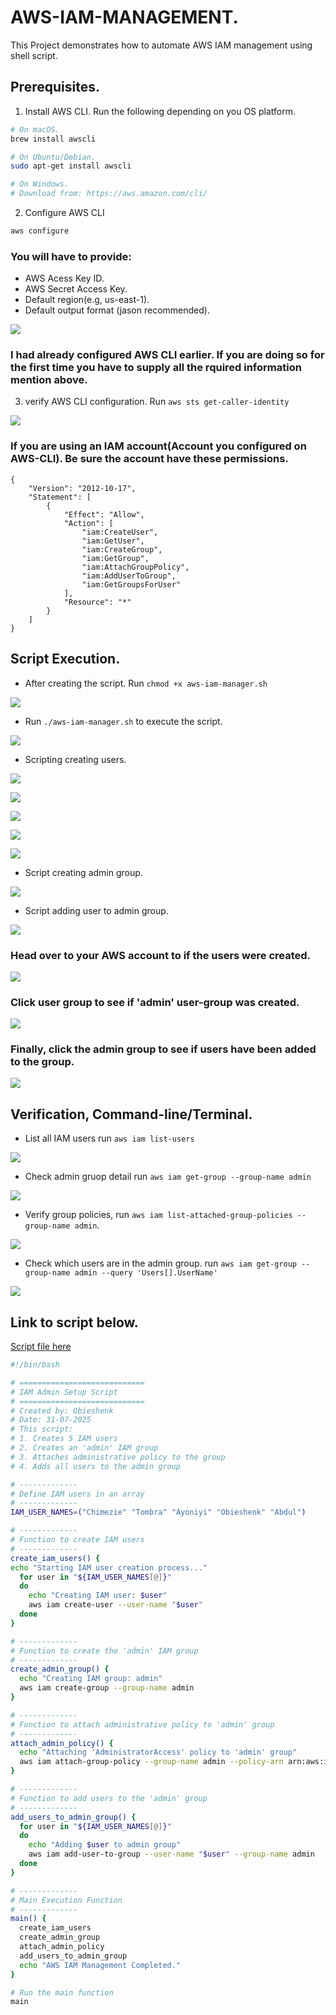 # AWS-IAM-MANAGEMENT.
This Project demonstrates how to automate AWS IAM management using shell script.

## Prerequisites.
1. Install AWS CLI. Run the following depending on you OS platform.

```bash
# On macOS.
brew install awscli

# On Ubuntu/Debian.
sudo apt-get install awscli

# On Windows.
# Download from: https://aws.amazon.com/cli/
```
2. Configure AWS CLI

```bash
aws configure
```
### You will have to provide:
* AWS Acess Key ID.
* AWS Secret Access Key.
* Default region(e.g, us-east-1).
* Default output format (jason recommended).

![](./img/Pasted%20image%20(2).png)

### I had already configured AWS CLI earlier. If you are doing so for the first time you have to supply all the rquired information mention above.

3. verify AWS CLI configuration. Run `aws sts get-caller-identity`

![](./img/Pasted%20image.png)

### If you are using an IAM account(Account you configured on AWS-CLI). Be sure the account have these permissions.

```jason
{
    "Version": "2012-10-17",
    "Statement": [
        {
            "Effect": "Allow",
            "Action": [
                "iam:CreateUser",
                "iam:GetUser",
                "iam:CreateGroup",
                "iam:GetGroup",
                "iam:AttachGroupPolicy",
                "iam:AddUserToGroup",
                "iam:GetGroupsForUser"
            ],
            "Resource": "*"
        }
    ]
}
```

## Script Execution.

* After creating the script. Run `chmod +x aws-iam-manager.sh`

![](./img/Pasted%20image%20(3).png)

* Run `./aws-iam-manager.sh` to execute the script.

![](./img/Pasted%20image%20(4).png)

* Scripting creating users.

![](./img/Pasted%20image%20(5).png)

![](./img/Pasted%20image%20(5).png)

![](./img/Pasted%20image%20(6).png)

![](./img/Pasted%20image%20(7).png)

![](./img/Pasted%20image%20(8).png)

* Script creating admin group.

![](./img/Pasted%20image%20(9).png)

* Script adding user to admin group.

![](./img/Pasted%20image%20(10).png)

### Head over to your AWS account to if the users were created.

![](./img/Pasted%20image%20(11).png)

### Click user group to see if 'admin' user-group was created.

![](./img/Pasted%20image%20(12).png)

### Finally, click the admin group to see if users have been added to the group.

![](./img/Pasted%20image%20(13).png)

## Verification, Command-line/Terminal.

* List all IAM users run `aws iam list-users`

![](./img/Pasted%20image%20(16).png)

* Check admin gruop detail run `aws iam get-group --group-name admin`

![](./img/Pasted%20image%20(17).png)

* Verify group policies, run `aws iam list-attached-group-policies --group-name admin`.

![](./img/Pasted%20image%20(18).png)

* Check which users are in the admin group. run `aws iam get-group --group-name admin --query 'Users[].UserName'`

![](./img/Pasted%20image%20(19).png)

## Link to script below.

[Script file here](./aws-iam-manager.sh)

```bash
#!/bin/bash

# ============================
# IAM Admin Setup Script
# ============================
# Created by: Obieshenk
# Date: 31-07-2025
# This script:
# 1. Creates 5 IAM users
# 2. Creates an 'admin' IAM group
# 3. Attaches administrative policy to the group
# 4. Adds all users to the admin group

# -------------
# Define IAM users in an array
# -------------
IAM_USER_NAMES=("Chimezie" "Tombra" "Ayoniyi" "Obieshenk" "Abdul")

# -------------
# Function to create IAM users
# -------------
create_iam_users() {
echo "Starting IAM user creation process..."
  for user in "${IAM_USER_NAMES[@]}"
  do
    echo "Creating IAM user: $user"
    aws iam create-user --user-name "$user"
  done
}

# -------------
# Function to create the 'admin' IAM group
# -------------
create_admin_group() {
  echo "Creating IAM group: admin"
  aws iam create-group --group-name admin
}

# -------------
# Function to attach administrative policy to 'admin' group
# -------------
attach_admin_policy() {
  echo "Attaching 'AdministratorAccess' policy to 'admin' group"
  aws iam attach-group-policy --group-name admin --policy-arn arn:aws:iam::aws:policy/AdministratorAccess
}

# -------------
# Function to add users to the 'admin' group
# -------------
add_users_to_admin_group() {
  for user in "${IAM_USER_NAMES[@]}"
  do
    echo "Adding $user to admin group"
    aws iam add-user-to-group --user-name "$user" --group-name admin
  done
}

# -------------
# Main Execution Function
# -------------
main() {
  create_iam_users
  create_admin_group
  attach_admin_policy
  add_users_to_admin_group
  echo "AWS IAM Management Completed."
}

# Run the main function
main

```
